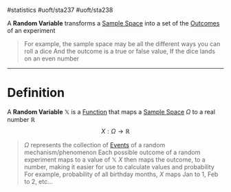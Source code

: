 #statistics #uoft/sta237 #uoft/sta238 

A **Random Variable** transforms a [Sample Space](../STA237%20Notes/Sample%20Space.md) into a set of the [Outcomes](../STA237%20Notes/Outcomes.md) of an experiment

> For example, the sample space may be all  the different ways you can roll a dice
> And the outcome is a true or false value, If the dice lands on an even number

---
# Definition
A **Random Variable** $\mathbb{X}$ is a [Function](../../Mathematics/MAT235%20Notes/Function.md) that maps a [Sample Space](../STA237%20Notes/Sample%20Space.md) $\Omega$ to a real number $\mathbb{R}$
$$X:\Omega\rightarrow \mathbb{R}$$
> $\Omega$ represents the collection of [Events](../STA237%20Notes/Event.md) of a random mechanism/phenomenon
> Each possible outcome of a random experiment maps to a value of $\mathbb{X}$ 
> $X$ then maps the outcome, to a number, making it easier for use to calculate values and probability
> 	For example, probability of all birthday months, $X$ maps Jan to 1, Feb to 2, etc...

